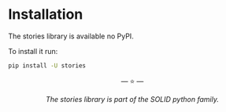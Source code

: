 # Installation

The stories library is available no PyPI.

To install it run:

```bash
pip install -U stories
```

<p align="center">&mdash; ⭐️ &mdash;</p>
<p align="center"><i>The stories library is part of the SOLID python family.</i></p>
